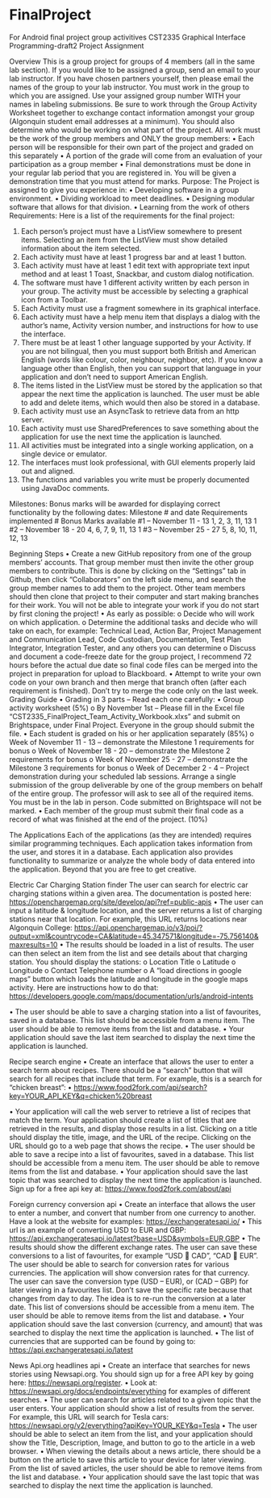 # FinalProject
For Android final project group activitives
CST2335 Graphical Interface Programming-draft2
Project Assignment         

Overview
This is a group project for groups of 4 members (all in the same lab section). If you would like to be assigned a group, send an email to your lab instructor.  If you have chosen partners yourself, then please email the names of the group to your lab instructor.  You must work in the group to which you are assigned.  Use your assigned group number WITH your names in labeling submissions.  Be sure to work through the Group Activity Worksheet together to exchange contact information amongst your group (Algonquin student email addresses at a minimum). You should also determine who would be working on what part of the project. All work must be the work of the group members and ONLY the group members: 
•	Each person will be responsible for their own part of the project and graded on this separately 
•	A portion of the grade will come from an evaluation of your participation as a group member
•	Final demonstrations must be done in your regular lab period that you are registered in. You will be given a demonstration time that you must attend for marks.
Purpose:
The Project is assigned to give you experience in: 
•	Developing software in a group environment. 
•	Dividing workload to meet deadlines. 
•	Designing modular software that allows for that division. 
•	Learning from the work of others 
Requirements:
Here is a list of the requirements for the final project:
1.	Each person’s project must have a ListView somewhere to present items. Selecting an item from the ListView must show detailed information about the item selected.
2.	Each activity must have at least 1 progress bar and at least 1 button.
3.	Each activity must have at least 1 edit text with appropriate text input method and at least 1 Toast, Snackbar, and custom dialog notification.
4.	The software must have 1 different activity written by each person in your group. The activity must be accessible by selecting a graphical icon from a Toolbar.
5.	Each Activity must use a fragment somewhere in its graphical interface.
6.	Each activity must have a help menu item that displays a dialog with the author’s name, Activity version number, and instructions for how to use the interface.
7.	There must be at least 1 other language supported by your Activity. If you are not bilingual, then you must support both British and American English (words like colour, color, neighbour, neighbor, etc). If you know a language other than English, then you can support that language in your application and don’t need to support American English.
8.	The items listed in the ListView must be stored by the application so that appear the next time the application is launched. The user must be able to add and delete items, which would then also be stored in a database.
9.	Each activity must use an AsyncTask to retrieve data from an http server.
10.	Each activity must use SharedPreferences to save something about the application for use the next time the application is launched.
11.	All activities must be integrated into a single working application, on a single device or emulator.
12.	The interfaces must look professional, with GUI elements properly laid out and aligned. 
13.	The functions and variables you write must be properly documented using JavaDoc comments.

Milestones:
Bonus marks will be awarded for displaying correct functionality by the following dates:
Milestone # and date	Requirements implemented #	Bonus Marks available
#1 – November 11 - 13	1, 2, 3, 11, 13	1
#2 – November 18 - 20	4, 6, 7, 9, 11, 13	1
#3 – November 25 - 27	5, 8, 10, 11, 12, 13




Beginning Steps
•	Create a new GitHub repository from one of the group members’ accounts. That group member must then invite the other group members to contribute. This is done by clicking on the “Settings” tab in Github, then click “Collaborators” on the left side menu, and search the group member names to add them to the project. Other team members should then clone that project to their computer and start making branches for their work. You will not be able to integrate your work if you do not start by first cloning the project!
•	As early as possible:
o	Decide who will work on which application.
o	Determine the additional tasks and decide who will take on each, for example: Technical Lead, Action Bar, Project Management and Communication Lead, Code Custodian, Documentation, Test Plan Integrator, Integration Tester, and any others you can determine
o	Discuss and document a code-freeze date for the group project, I recommend 72 hours before the actual due date so final code files can be merged into the project in preparation for upload to Blackboard.
•	Attempt to write your own code on your own branch and then merge that branch often (after each requirement is finished). Don’t try to merge the code only on the last week.
Grading Guide
•	Grading in 3 parts – Read each one carefully:
•	Group activity worksheet (5%)
o	By November 1st – Please fill in the Excel file “CST2335_FinalProject_Team_Activity_Workbook.xlxs” and submit on Brightspace, under Final Project. Everyone in the group should submit the file. 
•	Each student is graded on his or her application separately (85%) 
o	Week of November 11 - 13 – demonstrate the Milestone 1 requirements for bonus
o	Week of November 18 - 20 – demonstrate the Milestone 2 requirements for bonus
o	Week of November 25 - 27 – demonstrate the Milestone 3 requirements for bonus
o	Week of December 2 - 4 – Project demonstration during your scheduled lab sessions. Arrange a single submission of the group deliverable by one of the group members on behalf of the entire group. The professor will ask to see all of the required items. You must be in the lab in person. Code submitted on Brightspace will not be marked. 
•	Each member of the group must submit their final code as a record of what was finished at the end of the project. (10%)


The Applications
Each of the applications (as they are intended) requires similar programming techniques.  Each application takes information from the user, and stores it in a database.  Each application also provides functionality to summarize or analyze the whole body of data entered into the application.  Beyond that you are free to get creative.

Electric Car Charging Station finder
The user can search for electric car charging stations within a given area. The documentation is posted here: https://openchargemap.org/site/develop/api?ref=public-apis
•	The user can input a latitude & longitude location, and the server returns a list of charging stations near that location. For example, this URL returns locations near Algonquin College: https://api.openchargemap.io/v3/poi/?output=xml&countrycode=CA&latitude=45.347571&longitude=-75.756140&maxresults=10
•	The results should be loaded in a list of results. The user can then select an item from the list and see details about that charging station. You should display the stations:
o	Location Title
o	Latitude
o	Longitude
o	Contact Telephone number
o	A “load directions in google maps” button which loads the latitude and longitude in the google maps activity. Here are instructions how to do that: https://developers.google.com/maps/documentation/urls/android-intents

•	The user should be able to save a charging station into a list of favourites, saved in a database. This list should be accessible from a menu item. The user should be able to remove items from the list and database.
•	Your application should save the last item searched to display the next time the application is launched.
  

Recipe search engine
•	Create an interface that allows the user to enter a search term about recipes. There should be a “search” button that will search for all recipes that include that term. For example, this is a search for “chicken breast”:
•	https://www.food2fork.com/api/search?key=YOUR_API_KEY&q=chicken%20breast

•	Your application will call the web server to retrieve a list of recipes that match the term. Your application should create a list of titles that are retrieved in the results, and display those results in a list. Clicking on a title should display the title, image, and the URL of the recipe. Clicking on the URL should go to a web page that shows the recipe. 
•	The user should be able to save a recipe into a list of favourites, saved in a database. This list should be accessible from a menu item. The user should be able to remove items from the list and database.
•	Your application should save the last topic that was searched to display the next time the application is launched.
Sign up for a free api key at: https://www.food2fork.com/about/api
 
Foreign currency conversion api
•	Create an interface that allows the user to enter a number, and convert that number from one currency to another. Have a look at the website for examples: https://exchangeratesapi.io/
•	This url is an example of converting USD to EUR and GBP: https://api.exchangeratesapi.io/latest?base=USD&symbols=EUR,GBP
•	The results should show the different exchange rates. The user can save these conversions to a list of favourites, for example “USD  CAD”, “CAD  EUR”. The user should be able to search for conversion rates for various currencies. The application will show conversion rates for that currency. The user can save the conversion type (USD – EUR), or (CAD – GBP) for later viewing in a favourites list. Don’t save the specific rate because that changes from day to day. The idea is to re-run the conversion at a later date.  This list of conversions should be accessible from a menu item. The user should be able to remove items from the list and database.
•	Your application should save the last conversion (currency, and amount) that was searched to display the next time the application is launched. 
•	The list of currencies that are supported can be found by going to: https://api.exchangeratesapi.io/latest

News Api.org headlines api
•	Create an interface that searches for news stories using Newsapi.org. You should sign up for a free API key by going here: https://newsapi.org/register.
•	Look at: https://newsapi.org/docs/endpoints/everything for examples of different searches.
•	The user can search for articles related to a given topic that the user enters. Your application should show a list of results from the server. For example, this URL will search for Tesla cars: https://newsapi.org/v2/everything?apiKey=YOUR_KEY&q=Tesla
•	The user should be able to select an item from the list, and your application should show the Title, Description, Image, and button to go to the article in a web browser.
•	When viewing the details about a news article, there should be a button on the article to save this article to your device for later viewing. From the list of saved articles, the user should be able to remove items from the list and database.
•	Your application should save the last topic that was searched to display the next time the application is launched.
